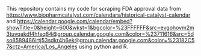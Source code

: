This repository contains my code for scraping FDA approval data from https://www.biopharmcatalyst.com/calendars/historical-catalyst-calendar and https://calendar.google.com/calendar/embed?showTitle=0&height=600&wkst=1&bgcolor=%23FFFFFF&src=evgohovm2m3tuvqakdf4hfeq84@group.calendar.google.com&color=%23711616&src=5dso8589486irtj53sdkr4h6ek@group.calendar.google.com&color=%23182C57&ctz=America/Los_Angeles using python and R.
